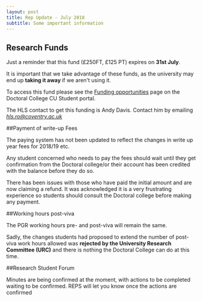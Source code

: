 ```yaml
---
layout: post
title: Rep Update - July 2018
subtitle: Some important information
---
```


## Research Funds


Just a reminder that this fund (£250FT, £125 PT) expires on **31st July**.

It is important that we take advantage of these funds, as the university may end up <b> taking it away </b> if we aren't using it.

To access this fund please see the [Funding opportunities](https://share.coventry.ac.uk/students/ResearchDegrees/Pages/Funding-Opportunites.aspx) page on the Doctoral College CU Student portal.

The HLS contact to get this funding is Andy Davis. Contact him by emailing *[hls.ro@coventry.ac.uk](mailto:hls.ro@coventry.ac.uk)*

##Payment of write-up Fees</u></b>

The paying system has not been updated to reflect the changes in write up year fees for 2018/19 etc.

Any student concerned who needs to pay the fees should wait until they get confirmation from the Doctoral college/or their account has been credited with the balance before they do so.

There has been issues with those who have paid the initial amount and are now claiming a refund. It was acknowledged it is a very frustrating experience so students should consult the Doctoral college before making any payment.

##Working hours post-viva

The PGR working hours pre- and post-viva will remain the same.

Sadly, the changes students had proposed to extend the number of post-viva work hours allowed was **rejected by the University Research Committee (URC)** and there is nothing the Doctoral College can do at this time.


##Research Student Forum

Minutes are being confirmed at the moment, with actions to be completed waiting to be confirmed. REPS will let you know once the actions are confirmed
